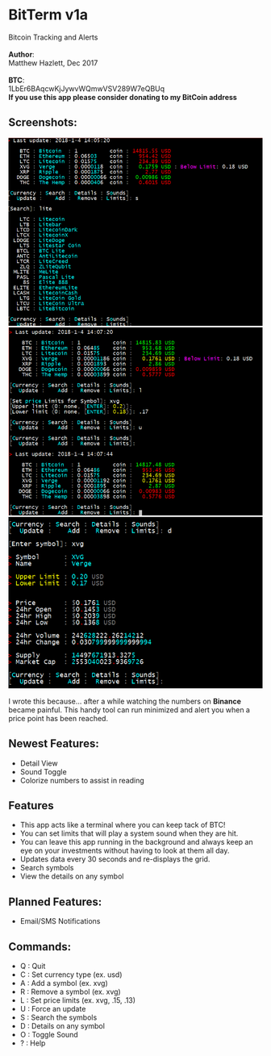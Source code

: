 # **BitTerm v1a** 
Bitcoin Tracking and Alerts<br>
<br>
**Author**:<br>
Matthew Hazlett, Dec 2017<br>
<br>
**BTC**:<br>
1LbEr6BAqcwKjJywvWQmwVSV289W7eQBUq<br>
**If you use this app please consider donating to my BitCoin address**<br>

## **Screenshots**:
![Screenshot #1](/gfx/screenshot.gif)<br>
![Screenshot #2](/gfx/screenshot2.gif)<br>
![Screenshot #3](/gfx/screenshot3.gif)<br>

I wrote this because... after a while watching the numbers on **Binance** 
became painful. This handy tool can run minimized and alert you when a 
price point has been reached.

## **Newest Features**:
- Detail View
- Sound Toggle
- Colorize numbers to assist in reading

## **Features**
- This app acts like a terminal where you can keep tack of BTC!
- You can set limits that will play a system sound when they are hit.
- You can leave this app running in the background and always keep an eye
on your investments without having to look at them all day.
- Updates data every 30 seconds and re-displays the grid.
- Search symbols 
- View the details on any symbol

## **Planned Features**:
- Email/SMS Notifications

## **Commands**:
- Q : Quit
- C : Set currency type (ex. usd)
- A : Add a symbol (ex. xvg)
- R : Remove a symbol (ex. xvg)
- L : Set price limits (ex. xvg, .15, .13)
- U : Force an update
- S : Search the symbols
- D : Details on any symbol
- O : Toggle Sound
- ? : Help
